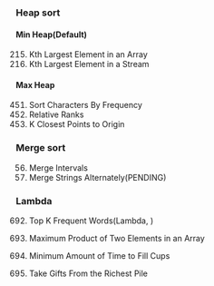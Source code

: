 ### Heap sort
#### Min Heap(Default)
215. Kth Largest Element in an Array
703. Kth Largest Element in a Stream

#### Max Heap
451. Sort Characters By Frequency
506. Relative Ranks
973. K Closest Points to Origin

### Merge sort
56. Merge Intervals
1768. Merge Strings Alternately(PENDING)

### Lambda
692. Top K Frequent Words(Lambda, )

1464. Maximum Product of Two Elements in an Array
2335. Minimum Amount of Time to Fill Cups
2558. Take Gifts From the Richest Pile

